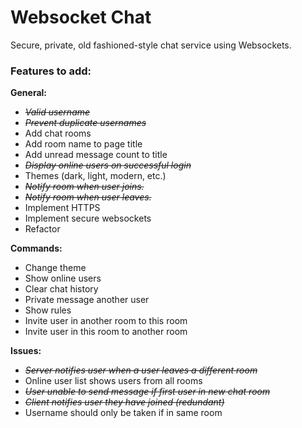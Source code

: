 # Websocket Chat
Secure, private, old fashioned-style chat service using Websockets.
<h3>Features to add:</h3>

<p><b>General:</b></p>
<ul>
  <li><s><i>Valid username</i></s></li>
  <li><s><i>Prevent duplicate usernames</i></s></li>
  <li>Add chat rooms</li>
  <li>Add room name to page title</li>
  <li>Add unread message count to title</li>
  <li><s><i>Display online users on successful login</i></s></li>
  <li>Themes (dark, light, modern, etc.)</li>
  <li><s><i>Notify room when user joins.</i></s></li>
  <li><s><i>Notify room when user leaves.</i></s></li>
  <li>Implement HTTPS</li>
  <li>Implement secure websockets</li>
  <li>Refactor</li>
</ul>

<p><b>Commands:</b></p>
<ul>
  <li>Change theme</li>
  <li>Show online users</li>
  <li>Clear chat history</li>
  <li>Private message another user</li>
  <li>Show rules</li>
  <li>Invite user in another room to this room</li>
  <li>Invite user in this room to another room</li>
</ul>

<p><b>Issues:</b></p>
<ul>
  <li><s><i>Server notifies user when a user leaves a different room</i></s></li>
  <li>Online user list shows users from all rooms</li>
  <li><s><i>User unable to send message if first user in new chat room</i></s></li>
  <li><s><i>Client notifies user they have joined (redundant)</i></s></li>
  <li>Username should only be taken if in same room</li>
</ul>
